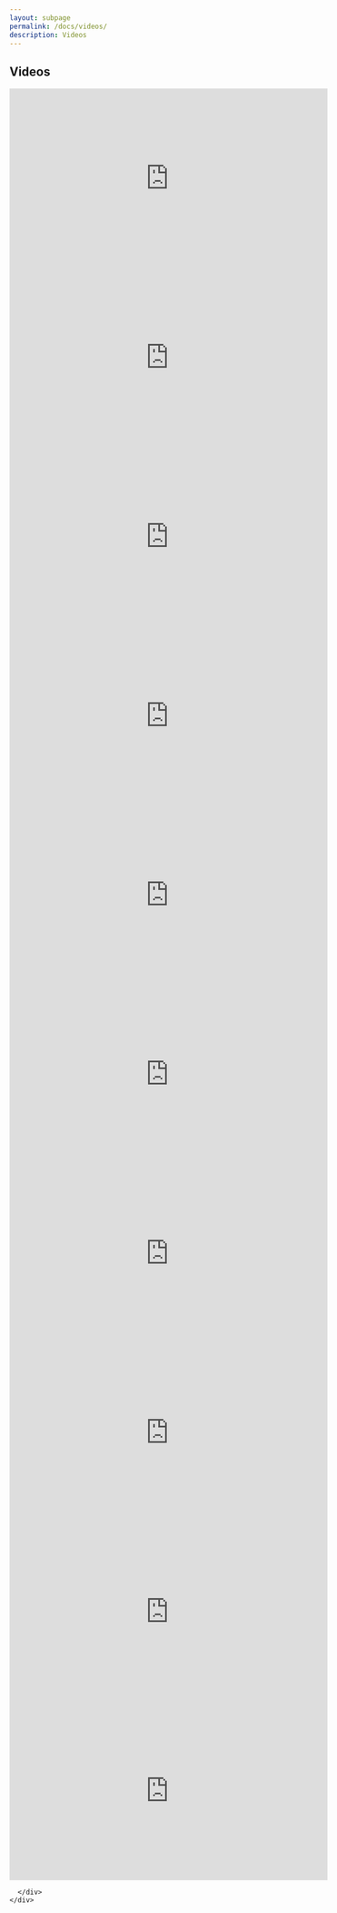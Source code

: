 ```yaml
---
layout: subpage
permalink: /docs/videos/
description: Videos
---
```


<section id="getstarted">
  <div class="container pt-5 pb-5 jumbotron-small">
    <div class="row">
      <div class="col-md-12">
        <h1>Videos</h1>
        <iframe src="https://player.vimeo.com/video/496004749" width="560" height="315" frameborder="0" allow="autoplay; fullscreen; picture-in-picture" allowfullscreen></iframe>
        <iframe src="https://player.vimeo.com/video/498735070" width="560" height="315" frameborder="0" allow="autoplay; fullscreen; picture-in-picture" allowfullscreen></iframe>
        <iframe width="560" height="315" src="https://www.youtube.com/embed/Pot9GnHFOVU" frameborder="0" allow="accelerometer; autoplay; encrypted-media; gyroscope; picture-in-picture" allowfullscreen></iframe>
        <iframe width="560" height="315" src="https://www.youtube.com/embed/SflvfvOQ_5k" frameborder="0" allow="accelerometer; autoplay; clipboard-write; encrypted-media; gyroscope; picture-in-picture" allowfullscreen></iframe>
        <iframe width="560" height="315" src="https://www.youtube.com/embed/ZIePUQ_WKqE" frameborder="0" allow="accelerometer; autoplay; encrypted-media; gyroscope; picture-in-picture" allowfullscreen></iframe>
        <iframe width="560" height="315" src="https://www.youtube.com/embed/qeYEais1eT4" frameborder="0" allow="accelerometer; autoplay; encrypted-media; gyroscope; picture-in-picture" allowfullscreen></iframe>
        <iframe width="560" height="315" src="https://www.youtube.com/embed/KDHrtYGbUQ8" frameborder="0" allow="accelerometer; autoplay; encrypted-media; gyroscope; picture-in-picture" allowfullscreen></iframe>
        <iframe width="560" height="315" src="https://www.youtube.com/embed/t7cLKDnd_ng" frameborder="0" allow="accelerometer; autoplay; encrypted-media; gyroscope; picture-in-picture" allowfullscreen></iframe>
        <iframe width="560" height="315" src="https://www.youtube.com/embed/F1G7-TNOgy8" frameborder="0" allow="accelerometer; autoplay; encrypted-media; gyroscope; picture-in-picture" allowfullscreen></iframe>
        <iframe width="560" height="315" src="https://www.youtube.com/embed/xYBwhQm4VPo" frameborder="0" allow="accelerometer; autoplay; encrypted-media; gyroscope; picture-in-picture" allowfullscreen></iframe>

      </div>
    </div>
  </div>
</section>
